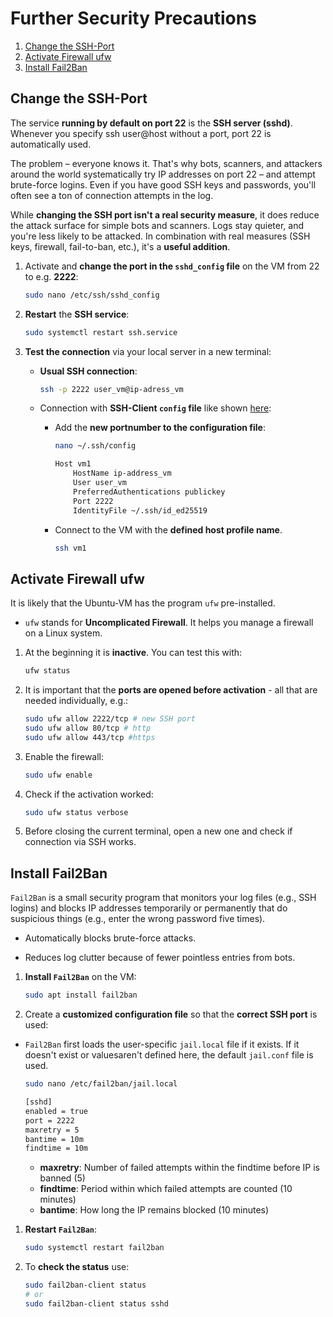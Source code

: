 # Further Security Precautions

1. [Change the SSH-Port](#change-the-ssh-port)
1. [Activate Firewall ufw](#activate-firewall-ufw)
1. [Install Fail2Ban](#install-fail2ban)

## Change the SSH-Port

The service **running by default on port 22** is the **SSH server (sshd)**. Whenever you specify ssh user@host without a port, port 22 is automatically used.  
  
The problem – everyone knows it. That's why bots, scanners, and attackers around the world systematically try IP addresses on port 22 – and attempt brute-force logins. Even if you have good SSH keys and passwords, you'll often see a ton of connection attempts in the log.  
  
While **changing the SSH port isn't a real security measure**, it does reduce the attack surface for simple bots and scanners. Logs stay quieter, and you're less likely to be attacked. In combination with real measures (SSH keys, firewall, fail-to-ban, etc.), it's a **useful addition**.

1. Activate and **change the port in the `sshd_config` file** on the VM from 22 to e.g. **2222**:

    ```bash
    sudo nano /etc/ssh/sshd_config
    ```

1. **Restart** the **SSH service**:

    ```bash
    sudo systemctl restart ssh.service
    ```

1. **Test the connection** via your local server in a new terminal:

    * **Usual SSH connection**:

        ```bash
        ssh -p 2222 user_vm@ip-adress_vm
        ```

    * Connection with **SSH-Client `config` file** like shown [here](./login.md#ssh-config-for-several-identities):

        * Add the **new portnumber to the configuration file**:

            ```bash
            nano ~/.ssh/config
            ```

            ```bash
            Host vm1
                HostName ip-address_vm
                User user_vm
                PreferredAuthentications publickey
                Port 2222
                IdentityFile ~/.ssh/id_ed25519
            ```

        * Connect to the VM with the **defined host profile name**.  

            ```bash
            ssh vm1
            ```

## Activate Firewall ufw

It is likely that the Ubuntu-VM has the program `ufw` pre-installed.

* `ufw` stands for **Uncomplicated Firewall**. It helps you manage a firewall on a Linux system.

1. At the beginning it is **inactive**. You can test this with:

    ```bash
    ufw status
    ```

1. It is important that the **ports are opened before activation** - all that are needed individually, e.g.:

    ```bash
    sudo ufw allow 2222/tcp # new SSH port
    sudo ufw allow 80/tcp # http
    sudo ufw allow 443/tcp #https
    ```

1. Enable the firewall:

    ```bash
    sudo ufw enable
    ```

1. Check if the activation worked:

    ```bash
    sudo ufw status verbose
    ```

1. Before closing the current terminal, open a new one and check if connection via SSH works.

## Install Fail2Ban

`Fail2Ban` is a small security program that monitors your log files (e.g., SSH logins) and blocks IP  addresses temporarily or permanently that do suspicious things (e.g., enter the wrong password five times).

* Automatically blocks brute-force attacks.

* Reduces log clutter because of fewer pointless entries from bots.

1. **Install `Fail2Ban`** on the VM:

    ```bash
    sudo apt install fail2ban
    ```

1. Create a **customized configuration file** so that the **correct SSH port** is used:

* `Fail2Ban` first loads the user-specific `jail.local` file if it exists. If it doesn't exist or values ​​aren't defined here, the default `jail.conf` file is used.

    ```bash
    sudo nano /etc/fail2ban/jail.local 
    ```

    ```bash
    [sshd]
    enabled = true
    port = 2222
    maxretry = 5
    bantime = 10m
    findtime = 10m
    ```

  * **maxretry**: Number of failed attempts within the findtime before IP is banned (5)
  * **findtime**: Period within which failed attempts are counted (10 minutes)
  * **bantime**: How long the IP remains blocked (10 minutes)

1. **Restart `Fail2Ban`**:

    ```bash
    sudo systemctl restart fail2ban
    ```

1. To **check the status** use:

    ```bash
    sudo fail2ban-client status
    # or
    sudo fail2ban-client status sshd
    ```
